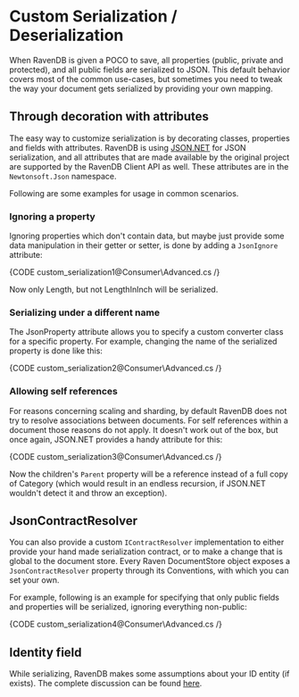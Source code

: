# Custom Serialization / Deserialization

When RavenDB is given a POCO to save, all properties (public, private and protected), and all public fields are serialized to JSON. This default behavior covers most of the common use-cases, but sometimes you need to tweak the way your document gets serialized by providing your own mapping.

## Through decoration with attributes 

The easy way to customize serialization is by decorating classes, properties and fields with attributes. RavenDB is using [JSON.NET](http://json.codeplex.com/) for JSON serialization, and all attributes that are made available by the original project are supported by the RavenDB Client API as well. These attributes are in the `Newtonsoft.Json` namespace.

Following are some examples for usage in common scenarios.

### Ignoring a property

Ignoring properties which don't contain data, but maybe just provide some data manipulation in their getter or setter, is done by adding a `JsonIgnore` attribute:

{CODE custom_serialization1@Consumer\Advanced.cs /}

Now only Length, but not LengthInInch will be serialized.

### Serializing under a different name

The JsonProperty attribute allows you to specify a custom converter class for a specific property. For example, changing the name of the serialized property is done like this:

{CODE custom_serialization2@Consumer\Advanced.cs /}

### Allowing self references

For reasons concerning scaling and sharding, by default RavenDB does not try to resolve associations between documents. For self references within a document those reasons do not apply. It doesn't work out of the box, but once again, JSON.NET provides a handy attribute for this:

{CODE custom_serialization3@Consumer\Advanced.cs /}

Now the children's `Parent` property will be a reference instead of a full copy of Category (which would result in an endless recursion, if JSON.NET wouldn't detect it and throw an exception).

## JsonContractResolver

You can also provide a custom `IContractResolver` implementation to either provide your hand made serialization contract, or to make a change that is global to the document store. Every Raven DocumentStore object exposes a `JsonContractResolver` property through its Conventions, with which you can set your own.

For example, following is an example for specifying that only public fields and properties will be serialized, ignoring everything non-public:

{CODE custom_serialization4@Consumer\Advanced.cs /}

## Identity field

While serializing, RavenDB makes some assumptions about your ID entity (if exists). The complete discussion can be found [here](https://ravendb.net/docs/theory/document-key-generation?version=1.0).